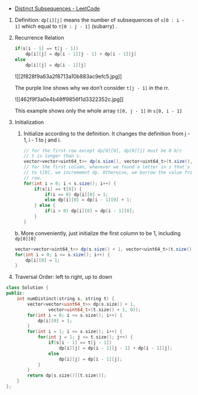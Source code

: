 - [Distinct Subsequences - LeetCode](https://leetcode.com/problems/distinct-subsequences/description/)

1. Definition: `dp[i][j]` means the number of subsequences of `s[0 : i - 1]` which equal to `t[0 : j - 1]` (subarry) .
2. Recurrence Relation
    
    ```cpp
    if(s[i - 1] == t[j - 1]) 
		dp[i][j] = dp[i - 1][j - 1] + dp[i - 1][j]
    else
		dp[i][j] = dp[i - 1][j]
    ```
    
    ![[2f828f9a63a2f8713a10b883ac9efc5.jpg]]
    
    The purple line shows why we don’t consider `t[j - 1]` in the rr.
    
    ![[462f9f3a0e4b48ff9856f1d3322352c.jpg]]
    
    This example shows only the whole array `t[0, j - 1]` in `s[0, i - 1]`
    
3. Initialization
    
    1. Initialize according to the definition. It changes the definition from j - 1, i - 1 to j and i. 
        
        ```Java
        // for the first row except dp[0][0], dp[0][j] must be 0 b/c
        // t is longer than s.
        vector<vector<uint64_t>> dp(s.size(), vector<uint64_t>(t.size(), 0));
        // for the first column, whenever we found a letter in s that's equal
        // to t[0], we incrememnt dp. Otherwise, we borrow the value from last
        // row. 
        for(int i = 0; i < s.size(); i++) {
            if(s[i] == t[0]) {
                if(i == 0) dp[i][0] = 1;
                else dp[i][0] = dp[i - 1][0] + 1;
            } else {
                if(i > 0) dp[i][0] = dp[i - 1][0];
            }
        }
        ```
        
    
    b. More conveniently, just initialize the first column to be 1, including `dp[0][0]`
    
    ```Java
    vector<vector<uint64_t>> dp(s.size() + 1, vector<uint64_t>(t.size() + 1, 0));
    for(int i = 0; i <= s.size(); i++) {
        dp[i][0] = 1;
    }
    ```
    
4. Traversal Order: left to right, up to down

```C++
class Solution {
public:
    int numDistinct(string s, string t) {
        vector<vector<uint64_t>> dp(s.size() + 1, 
                vector<uint64_t>(t.size() + 1, 0));
        for(int i = 0; i <= s.size(); i++) {
            dp[i][0] = 1;
        }
        for(int i = 1; i <= s.size(); i++) {
            for(int j = 1; j <= t.size(); j++) {
                if(s[i - 1] == t[j - 1])
                    dp[i][j] = dp[i - 1][j - 1] + dp[i - 1][j];
                else
                    dp[i][j] = dp[i - 1][j];
            }
        }
        return dp[s.size()][t.size()];
    }
};
```